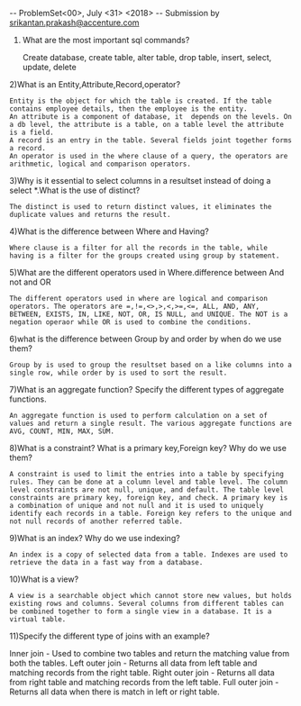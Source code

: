 -- ProblemSet<00>, July <31> <2018> -- Submission by srikantan.prakash@accenture.com
1) What are the most important sql commands?

	Create database, create table, alter table, drop table, insert, select, update, delete

2)What is an Entity,Attribute,Record,operator?

	Entity is the object for which the table is created. If the table contains employee details, then the employee is the entity.
	An attribute is a component of database, it  depends on the levels. On a db level, the attribute is a table, on a table level the attribute is a field.
	A record is an entry in the table. Several fields joint together forms a record.
	An operator is used in the where clause of a query, the operators are arithmetic, logical and comparison operators.

3)Why is it essential to select columns in a resultset instead of doing a select *.What is the use of distinct?

	The distinct is used to return distinct values, it eliminates the duplicate values and returns the result.

4)What is the difference between Where and Having?

	Where clause is a filter for all the records in the table, while having is a filter for the groups created using group by statement.

5)What are the different operators used in Where.difference between And not and OR

	The different operators used in where are logical and comparison operators. The operators are =,!=,<>,>,<,>=,<=, ALL, AND, ANY, BETWEEN, EXISTS, IN, LIKE, NOT, OR, IS NULL, and UNIQUE. The NOT is a negation operaor while OR is used to combine the conditions.

6)what is the difference between Group by and order by when do we use them?

	Group by is used to group the resultset based on a like columns into a single row, while order by is used to sort the result.

7)What is an aggregate function? Specify the different types of aggregate functions.

	An aggregate function is used to perform calculation on a set of values and return a single result. The various aggregate functions are AVG, COUNT, MIN, MAX, SUM.

8)What is a constraint? What is a primary key,Foreign key? Why do we use them?

	A constraint is used to limit the entries into a table by specifying rules. They can be done at a column level and table level. The column level constraints are not null, unique, and default. The table level constraints are primary key, foreign key, and check. A primary key is a combination of unique and not null and it is used to uniquely identify each records in a table. Foreign key refers to the unique and not null records of another referred table.

9)What is an index? Why do we use indexing?

	An index is a copy of selected data from a table. Indexes are used to retrieve the data in a fast way from a database.

10)What is a view?

	A view is a searchable object which cannot store new values, but holds existing rows and columns. Several columns from different tables can be combined together to form a single view in a database. It is a virtual table.

11)Specify the different type of joins with an example?

Inner join - Used to combine two tables and return the matching value from both the tables.
Left outer join - Returns all data from left table and matching records from the right table.
Right outer join - Returns all data from right table and matching records from the left table.
Full outer join - Returns all data when there is match in left or right table.
